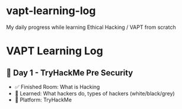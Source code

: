 # vapt-learning-log
My daily progress while learning Ethical Hacking / VAPT from scratch
# VAPT Learning Log

## 🔐 Day 1 - TryHackMe Pre Security
- ✅ Finished Room: What is Hacking
- 📘 Learned: What hackers do, types of hackers (white/black/grey)
- 🔧 Platform: TryHackMe


